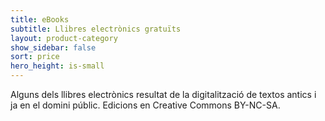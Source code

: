 ```yaml
---
title: eBooks
subtitle: Llibres electrònics gratuïts
layout: product-category
show_sidebar: false
sort: price
hero_height: is-small
---
```


Alguns dels llibres electrònics resultat de la digitalització de textos antics i ja en el domini públic. Edicions en Creative Commons BY-NC-SA.



 


